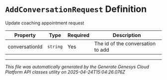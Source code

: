 # `AddConversationRequest` Definition

Update coaching appointment request

| Property | Type | Required | Description |
|----------|------|----------|-------------|
| conversationId | `string` | Yes | The id of the conversation to add |

---

*This file was automatically generated by the Generate Genesys Cloud Platform API classes utility on 2025-04-24T15:04:26.076Z*